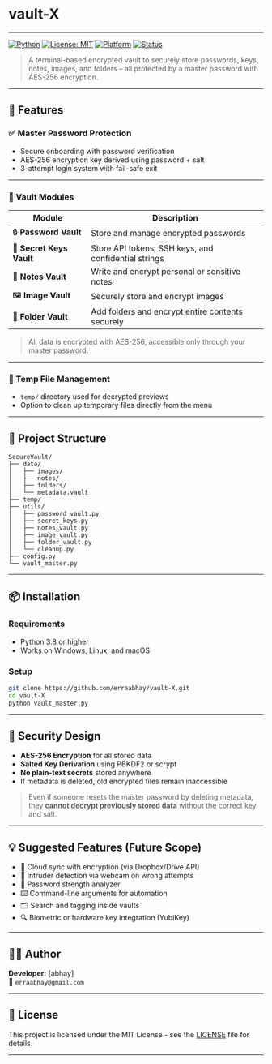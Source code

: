 # vault-X
---

[![Python](https://img.shields.io/badge/Python-3.8+-blue.svg)](https://www.python.org/)
[![License: MIT](https://img.shields.io/badge/License-MIT-green.svg)](LICENSE)
[![Platform](https://img.shields.io/badge/platform-Terminal-lightgrey.svg)]()
[![Status](https://img.shields.io/badge/status-Active-brightgreen.svg)]()

> A terminal-based encrypted vault to securely store passwords, keys, notes, images, and folders – all protected by a master password with AES-256 encryption.

---

## 🚀 Features

### ✅ Master Password Protection
- Secure onboarding with password verification
- AES-256 encryption key derived using password + salt
- 3-attempt login system with fail-safe exit

---

### 🔐 Vault Modules

| Module        | Description |
|---------------|-------------|
| 🔒 **Password Vault**     | Store and manage encrypted passwords |
| 🔑 **Secret Keys Vault**  | Store API tokens, SSH keys, and confidential strings |
| 📝 **Notes Vault**        | Write and encrypt personal or sensitive notes |
| 🖼️ **Image Vault**        | Securely store and encrypt images |
| 📁 **Folder Vault**       | Add folders and encrypt entire contents securely |

> All data is encrypted with AES-256, accessible only through your master password.

---

### 🧼 Temp File Management
- `temp/` directory used for decrypted previews
- Option to clean up temporary files directly from the menu

---

## 🧱 Project Structure

```
SecureVault/
├── data/
│   ├── images/
│   ├── notes/
│   ├── folders/
│   └── metadata.vault
├── temp/
├── utils/
│   ├── password_vault.py
│   ├── secret_keys.py
│   ├── notes_vault.py
│   ├── image_vault.py
│   ├── folder_vault.py
│   └── cleanup.py
├── config.py
└── vault_master.py
```

---

## 📦 Installation

### Requirements
- Python 3.8 or higher
- Works on Windows, Linux, and macOS

### Setup

```bash
git clone https://github.com/erraabhay/vault-X.git
cd vault-X
python vault_master.py
```

---

## 🔐 Security Design

- **AES-256 Encryption** for all stored data
- **Salted Key Derivation** using PBKDF2 or scrypt
- **No plain-text secrets** stored anywhere
- If metadata is deleted, old encrypted files remain inaccessible

> Even if someone resets the master password by deleting metadata, they **cannot decrypt previously stored data** without the correct key and salt.

---

## 💡 Suggested Features (Future Scope)

- 🔄 Cloud sync with encryption (via Dropbox/Drive API)
- 📸 Intruder detection via webcam on wrong attempts
- 🧠 Password strength analyzer
- ⌨️ Command-line arguments for automation
- 🗂️ Search and tagging inside vaults
- 🔍 Biometric or hardware key integration (YubiKey)

---

## 🧑‍💻 Author

**Developer:** [abhay]  
📧 `erraabhay@gmail.com`

---

## 📄 License

This project is licensed under the MIT License - see the [LICENSE](LICENSE) file for details.

---
